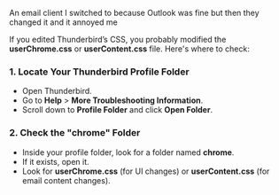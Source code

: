 An email client I switched to because Outlook was fine but then they changed it and it annoyed me


If you edited Thunderbird’s CSS, you probably modified the **userChrome.css** or **userContent.css** file. Here's where to check:

### **1. Locate Your Thunderbird Profile Folder**

- Open Thunderbird.
- Go to **Help** > **More Troubleshooting Information**.
- Scroll down to **Profile Folder** and click **Open Folder**.

### **2. Check the "chrome" Folder**

- Inside your profile folder, look for a folder named **chrome**.
- If it exists, open it.
- Look for **userChrome.css** (for UI changes) or **userContent.css** (for email content changes).